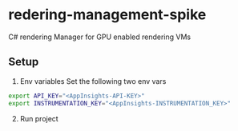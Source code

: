 # redering-management-spike

C# rendering Manager for GPU enabled rendering VMs

## Setup 

1. Env variables
Set the following two env vars

```sh
export API_KEY="<AppInsights-API-KEY>"
export INSTRUMENTATION_KEY="<AppInsights-INSTRUMENTATION_KEY>"
```

2. Run project 

